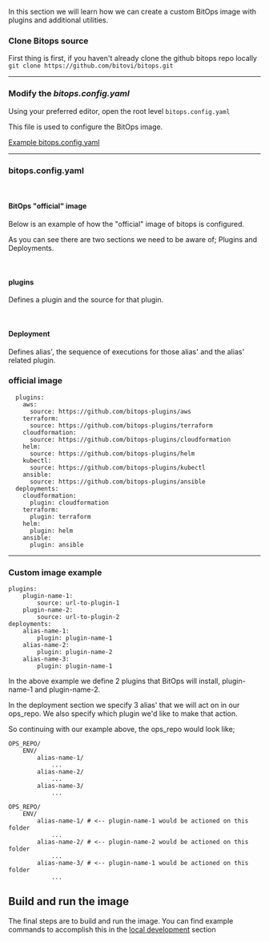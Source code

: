 In this section we will learn how we can create a custom BitOps image with plugins and additional utilities. 



### Clone Bitops source
First thing is first, if you haven't already clone the github bitops repo locally
`git clone https://github.com/bitovi/bitops.git`

<hr/>


### Modify the *bitops.config.yaml*
Using your preferred editor, open the root level `bitops.config.yaml`

This file is used to configure the BitOps image.

[Example bitops.config.yaml](https://github.com/bitovi/bitops/tree/plugins/prebuilt-config)

<hr/>

### bitops.config.yaml

<br/>

#### BitOps "official" image
Below is an example of how the "official" image of bitops is configured. 

As you can see there are two sections we need to be aware of; Plugins and Deployments. 

<br/>

#### plugins
Defines a plugin and the source for that plugin. 

<br/>

#### Deployment
Defines alias', the sequence of executions for those alias' and the alias' related plugin.


### official image
```
  plugins:    
    aws:
      source: https://github.com/bitops-plugins/aws
    terraform:
      source: https://github.com/bitops-plugins/terraform
    cloudformation:
      source: https://github.com/bitops-plugins/cloudformation
    helm:
      source: https://github.com/bitops-plugins/helm
    kubectl:
      source: https://github.com/bitops-plugins/kubectl
    ansible:
      source: https://github.com/bitops-plugins/ansible
  deployments:
    cloudformation:
      plugin: cloudformation
    terraform:
      plugin: terraform
    helm:
      plugin: helm
    ansible:
      plugin: ansible
```

<hr/>

### Custom image example
```
plugins:
    plugin-name-1:
        source: url-to-plugin-1
    plugin-name-2:
        source: url-to-plugin-2
deployments:
    alias-name-1:
        plugin: plugin-name-1
    alias-name-2:
        plugin: plugin-name-2
    alias-name-3:
        plugin: plugin-name-1
```

In the above example we define 2 plugins that BitOps will install, plugin-name-1 and plugin-name-2. 

In the deployment section we specify 3 alias' that we will act on in our ops_repo. We also specify which plugin we'd like to make that action. 

So continuing with our example above, the ops_repo would look like; 
```
OPS_REPO/
    ENV/
        alias-name-1/
            ... 
        alias-name-2/
            ...
        alias-name-3/
            ...
```

```
OPS_REPO/
    ENV/
        alias-name-1/ # <-- plugin-name-1 would be actioned on this folder
            ... 
        alias-name-2/ # <-- plugin-name-2 would be actioned on this folder
            ...
        alias-name-3/ # <-- plugin-name-1 would be actioned on this folder
            ...
```



## Build and run the image
The final steps are to build and run the image. You can find example commands to accomplish this in the [local development](development-local.md) section